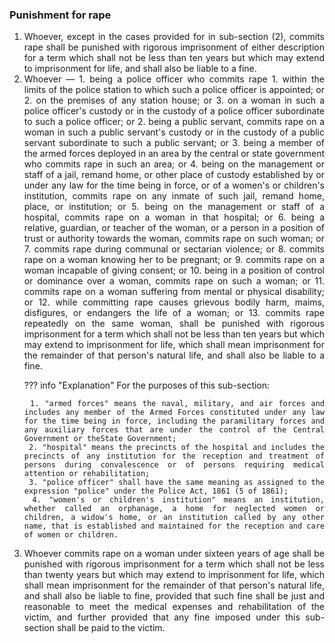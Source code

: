 ### Punishment for rape

1. <div style="text-align: justify"> Whoever, except in the cases provided for in sub-section (2), commits rape shall be punished with rigorous imprisonment of either description for a term which shall not be less than ten years but which may extend to imprisonment for life, and shall also be liable to a fine.
2. <div style="text-align: justify"> Whoever —
    1. being a police officer who commits rape
        1. within the limits of the police station to which such a police officer is appointed; or
        2. on the premises of any station house; or
        3. on a woman in such a police officer's custody or in the custody of a police officer subordinate to such a police officer; or
    2. being a public servant, commits rape on a woman in such a public servant's custody or in the custody of a public servant subordinate to such a public servant; or
    3. being a member of the armed forces deployed in an area by the central or state government who commits rape in such an area; or
    4. being on the management or staff of a jail, remand home, or other place of custody established by or under any law for the time being in force, or of a women's or children's institution, commits rape on any inmate of such jail, remand home, place, or institution; or
    5. being on the management or staff of a hospital, commits rape on a woman in that hospital; or
    6. being a relative, guardian, or teacher of the woman, or a person in a position of trust or authority towards the woman, commits rape on such woman; or
    7. commits rape during communal or sectarian violence; or
    8. commits rape on a woman knowing her to be pregnant; or
    9. commits rape on a woman incapable of giving consent; or
    10. being in a position of control or dominance over a woman, commits rape on such a woman; or
    11. commits rape on a woman suffering from mental or physical disability; or
    12. while committing rape causes grievous bodily harm, maims, disfigures, or endangers the life of a woman; or
    13. commits rape repeatedly on the same woman, shall be punished with rigorous imprisonment for a term which shall not be less than ten years but which may extend to imprisonment for life, which shall mean imprisonment for the remainder of that person's natural life, and shall also be liable to a fine.

    ??? info "Explanation"
        For the purposes of this sub-section:
        
        1. "armed forces" means the naval, military, and air forces and includes any member of the Armed Forces constituted under any law for the time being in force, including the paramilitary forces and any auxiliary forces that are under the control of the Central Government or theState Government;
        2. "hospital" means the precincts of the hospital and includes the precincts of any institution for the reception and treatment of persons during convalescence or of persons requiring medical attention or rehabilitation;
        3. "police officer" shall have the same meaning as assigned to the expression "police" under the Police Act, 1861 (5 of 1861);
        4. "women's or children's institution" means an institution, whether called an orphanage, a home for neglected women or children, a widow's home, or an institution called by any other name, that is established and maintained for the reception and care of women or children.

3. <div style="text-align: justify"> Whoever commits rape on a woman under sixteen years of age shall be punished with rigorous imprisonment for a term which shall not be less than twenty years but which may extend to imprisonment for life, which shall mean imprisonment for the remainder of that person's natural life, and shall also be liable to fine, provided that such fine shall be just and reasonable to meet the medical expenses and rehabilitation of the victim, and further provided that any fine imposed under this sub-section shall be paid to the victim.
